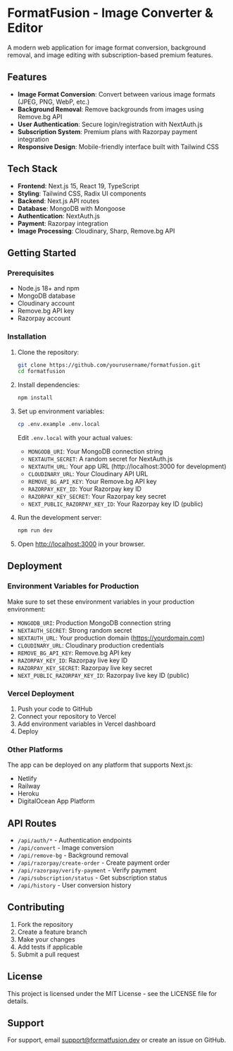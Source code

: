 # FormatFusion - Image Converter & Editor

A modern web application for image format conversion, background removal, and image editing with subscription-based premium features.

## Features

- **Image Format Conversion**: Convert between various image formats (JPEG, PNG, WebP, etc.)
- **Background Removal**: Remove backgrounds from images using Remove.bg API
- **User Authentication**: Secure login/registration with NextAuth.js
- **Subscription System**: Premium plans with Razorpay payment integration
- **Responsive Design**: Mobile-friendly interface built with Tailwind CSS

## Tech Stack

- **Frontend**: Next.js 15, React 19, TypeScript
- **Styling**: Tailwind CSS, Radix UI components
- **Backend**: Next.js API routes
- **Database**: MongoDB with Mongoose
- **Authentication**: NextAuth.js
- **Payment**: Razorpay integration
- **Image Processing**: Cloudinary, Sharp, Remove.bg API

## Getting Started

### Prerequisites

- Node.js 18+ and npm
- MongoDB database
- Cloudinary account
- Remove.bg API key
- Razorpay account

### Installation

1. Clone the repository:
   ```bash
   git clone https://github.com/yourusername/formatfusion.git
   cd formatfusion
   ```

2. Install dependencies:
   ```bash
   npm install
   ```

3. Set up environment variables:
   ```bash
   cp .env.example .env.local
   ```
   
   Edit `.env.local` with your actual values:
   - `MONGODB_URI`: Your MongoDB connection string
   - `NEXTAUTH_SECRET`: A random secret for NextAuth.js
   - `NEXTAUTH_URL`: Your app URL (http://localhost:3000 for development)
   - `CLOUDINARY_URL`: Your Cloudinary API URL
   - `REMOVE_BG_API_KEY`: Your Remove.bg API key
   - `RAZORPAY_KEY_ID`: Your Razorpay key ID
   - `RAZORPAY_KEY_SECRET`: Your Razorpay key secret
   - `NEXT_PUBLIC_RAZORPAY_KEY_ID`: Your Razorpay key ID (public)

4. Run the development server:
   ```bash
   npm run dev
   ```

5. Open [http://localhost:3000](http://localhost:3000) in your browser.

## Deployment

### Environment Variables for Production

Make sure to set these environment variables in your production environment:

- `MONGODB_URI`: Production MongoDB connection string
- `NEXTAUTH_SECRET`: Strong random secret
- `NEXTAUTH_URL`: Your production domain (https://yourdomain.com)
- `CLOUDINARY_URL`: Cloudinary production credentials
- `REMOVE_BG_API_KEY`: Remove.bg API key
- `RAZORPAY_KEY_ID`: Razorpay live key ID
- `RAZORPAY_KEY_SECRET`: Razorpay live key secret
- `NEXT_PUBLIC_RAZORPAY_KEY_ID`: Razorpay live key ID (public)

### Vercel Deployment

1. Push your code to GitHub
2. Connect your repository to Vercel
3. Add environment variables in Vercel dashboard
4. Deploy

### Other Platforms

The app can be deployed on any platform that supports Next.js:
- Netlify
- Railway
- Heroku
- DigitalOcean App Platform

## API Routes

- `/api/auth/*` - Authentication endpoints
- `/api/convert` - Image conversion
- `/api/remove-bg` - Background removal
- `/api/razorpay/create-order` - Create payment order
- `/api/razorpay/verify-payment` - Verify payment
- `/api/subscription/status` - Get subscription status
- `/api/history` - User conversion history

## Contributing

1. Fork the repository
2. Create a feature branch
3. Make your changes
4. Add tests if applicable
5. Submit a pull request

## License

This project is licensed under the MIT License - see the LICENSE file for details.

## Support

For support, email support@formatfusion.dev or create an issue on GitHub.